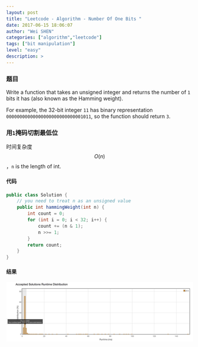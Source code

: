 ```yaml
---
layout: post
title: "Leetcode - Algorithm - Number Of One Bits "
date: 2017-06-15 18:06:07
author: "Wei SHEN"
categories: ["algorithm","leetcode"]
tags: ["bit manipulation"]
level: "easy"
description: >
---
```


### 题目
Write a function that takes an unsigned integer and returns the number of `1` bits it has (also known as the Hamming weight).

For example, the 32-bit integer `11` has binary representation `00000000000000000000000000001011`, so the function should return `3`.

### 用`1`掩码切割最低位
时间复杂度 $$O(n)$$，`n` is the length of int.

#### 代码
```java
public class Solution {
    // you need to treat n as an unsigned value
    public int hammingWeight(int n) {
        int count = 0;
        for (int i = 0; i < 32; i++) {
            count += (n & 1);
            n >>= 1;
        }
        return count;
    }
}
```

#### 结果
![number-of-one-bits-1](/images/leetcode/number-of-one-bits-1.png)
